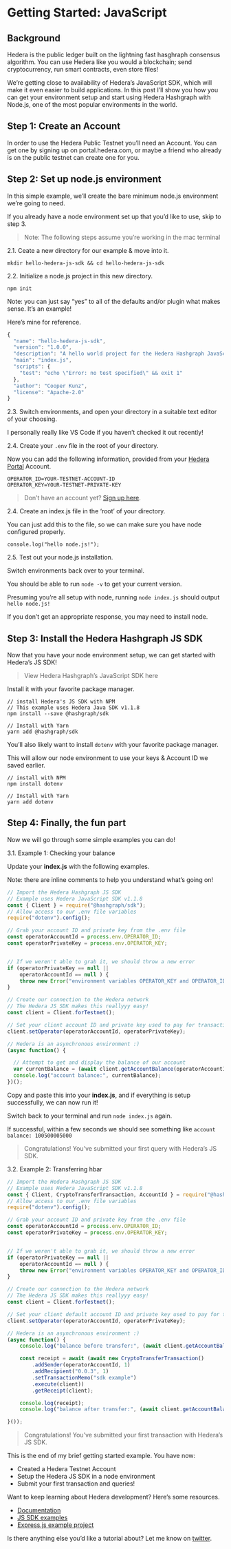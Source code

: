 # Getting Started: JavaScript

## Background

Hedera is the public ledger built on the lightning fast hasghraph consensus algorithm. You can use Hedera like you would a blockchain; send cryptocurrency, run smart contracts, even store files!

We’re getting close to availability of Hedera’s JavaScript SDK, which will make it even easier to build applications. In this post I’ll show you how you can get your environment setup and start using Hedera Hashgraph with Node.js, one of the most popular environments in the world.

## Step 1: Create an Account

In order to use the Hedera Public Testnet you’ll need an Account. You can get one by signing up on portal.hedera.com, or maybe a friend who already is on the public testnet can create one for you.

## Step 2: Set up node.js environment

In this simple example, we’ll create the bare minimum node.js environment we’re going to need.

If you already have a node environment set up that you’d like to use, skip to step 3.

> Note: The following steps assume you’re working in the mac terminal

2.1. Ceate a new directory for our example & move into it.

`mkdir hello-hedera-js-sdk && cd hello-hedera-js-sdk`

2.2. Initialize a node.js project in this new directory.

`npm init`

Note: you can just say “yes” to all of the defaults and/or plugin what makes sense. It’s an example!

Here’s mine for reference.

```javascript
{
  "name": "hello-hedera-js-sdk",
  "version": "1.0.0",
  "description": "A hello world project for the Hedera Hashgraph JavaScript SDK",
  "main": "index.js",
  "scripts": {
    "test": "echo \"Error: no test specified\" && exit 1"
  },
  "author": "Cooper Kunz",
  "license": "Apache-2.0"
}
```

2.3. Switch environments, and open your directory in a suitable text editor of your choosing.

I personally really like VS Code if you haven’t checked it out recently!

2.4. Create your `.env` file in the root of your directory.

Now you can add the following information, provided from your [Hedera Portal](https://portal.hedera.com/) Account.

```text
OPERATOR_ID=YOUR-TESTNET-ACCOUNT-ID
OPERATOR_KEY=YOUR-TESTNET-PRIVATE-KEY
```

> Don’t have an account yet? [Sign up here](https://portal.hedera.com/).

2.4. Create an index.js file in the ‘root’ of your directory.

You can just add this to the file, so we can make sure you have node configured properly.

`console.log("hello node.js!");`

2.5. Test out your node.js installation.

Switch environments back over to your terminal.

You should be able to run `node -v` to get your current version.

Presuming you’re all setup with node, running `node index.js` should output `hello node.js!`

If you don’t get an appropriate response, you may need to install node.

## Step 3: Install the Hedera Hashgraph JS SDK <a id="step-3"></a>

Now that you have your node environment setup, we can get started with Hedera’s JS SDK!

> View Hedera Hashgraph’s JavaScript SDK here

Install it with your favorite package manager.

```text
// install Hedera's JS SDK with NPM
// This example uses Hedera Java SDK v1.1.8
npm install --save @hashgraph/sdk

// Install with Yarn
yarn add @hashgraph/sdk
```

You’ll also likely want to install `dotenv` with your favorite package manager.

This will allow our node environment to use your keys & Account ID we saved earlier.

```text
// install with NPM
npm install dotenv

// Install with Yarn
yarn add dotenv
```

## Step 4: Finally, the fun part

Now we will go through some simple examples you can do!

3.1. Example 1: Checking your balance

Update your **index.js** with the following examples.

Note: there are inline comments to help you understand what’s going on!

```javascript
// Import the Hedera Hashgraph JS SDK
// Example uses Hedera JavaScript SDK v1.1.8
const { Client } = require("@hashgraph/sdk");
// Allow access to our .env file variables
require("dotenv").config();

// Grab your account ID and private key from the .env file
const operatorAccountId = process.env.OPERATOR_ID;
const operatorPrivateKey = process.env.OPERATOR_KEY;


// If we weren't able to grab it, we should throw a new error
if (operatorPrivateKey == null ||
    operatorAccountId == null ) {
    throw new Error("environment variables OPERATOR_KEY and OPERATOR_ID must be present");
}

// Create our connection to the Hedera network
// The Hedera JS SDK makes this reallyyy easy!
const client = Client.forTestnet();

// Set your client account ID and private key used to pay for transaction fees and sign transactions
client.setOperator(operatorAccountId, operatorPrivateKey);

// Hedera is an asynchronous environment :)
(async function() {

  // Attempt to get and display the balance of our account
  var currentBalance = (await client.getAccountBalance(operatorAccountId)).toString();
  console.log("account balance:", currentBalance);
})();
```

Copy and paste this into your **index.js**, and if everything is setup successfully, we can now run it! 

Switch back to your terminal and run `node index.js` again.

If successful, within a few seconds we should see something like `account balance: 100500005000`

> Congratulations! You’ve submitted your first query with Hedera’s JS SDK.

3.2. Example 2: Transferring hbar

```javascript
// Import the Hedera Hashgraph JS SDK
// Example uses Hedera JavaScript SDK v1.1.8
const { Client, CryptoTransferTransaction, AccountId } = require("@hashgraph/sdk");
// Allow access to our .env file variables
require("dotenv").config();

// Grab your account ID and private key from the .env file
const operatorAccountId = process.env.OPERATOR_ID;
const operatorPrivateKey = process.env.OPERATOR_KEY;


// If we weren't able to grab it, we should throw a new error
if (operatorPrivateKey == null ||
    operatorAccountId == null ) {
    throw new Error("environment variables OPERATOR_KEY and OPERATOR_ID must be present");
}

// Create our connection to the Hedera network
// The Hedera JS SDK makes this reallyyy easy!
const client = Client.forTestnet();

// Set your client default account ID and private key used to pay for transaction fees and sign transactions
client.setOperator(operatorAccountId, operatorPrivateKey);

// Hedera is an asynchronous environment :)
(async function() {
    console.log("balance before transfer:", (await client.getAccountBalance(operatorAccountId)));

    const receipt = await (await new CryptoTransferTransaction()
        .addSender(operatorAccountId, 1)
        .addRecipient("0.0.3", 1)
        .setTransactionMemo("sdk example")
        .execute(client))
        .getReceipt(client);

    console.log(receipt);
    console.log("balance after transfer:", (await client.getAccountBalance(operatorAccountId)));

}());
```

> Congratulations! You’ve submitted your first transaction with Hedera’s JS SDK.

This is the end of my brief getting started example. You have now:

* Created a Hedera Testnet Account
* Setup the Hedera JS SDK in a node environment
* Submit your first transaction and queries!

Want to keep learning about Hedera development? Here’s some resources.

* [Documentation](https://docs.hedera.com/)
* [JS SDK examples](https://github.com/hashgraph/hedera-sdk-js/tree/master/examples)
* [Express.js example project](https://github.com/Cooper-Kunz/hedera-express-js-example)

Is there anything else you’d like a tutorial about? Let me know on [twitter]().

